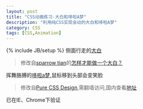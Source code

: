 ```yaml
---
layout: post
title: "CSS动画练习-大白和哆啦A梦"
description: "利用纯CSS实现会动的大白和哆啦A梦"
category: CSS
tags: [CSS,Animation]
---
```

{% include JB/setup %}
侧面行走的[大白](https://jsfiddle.net/rubatong/2oyLc2av/embedded/result/)


<canvas id="buymax" height="0"/>


>修改自[sparrow tian](http://www.zhihu.com/people/sparrow-tian)的[怎样才能做一个大白？](http://zhi.hu/h2wo)

挥舞胳膊的[哆啦a梦](https://jsfiddle.net/rubatong/99j0zc2d/6/embedded/result/),鼠标移到头部会变笑脸


<canvas id="duola" height="0"/>


>修改自[Pure CSS Design](http://purecss3.net/doraemon/doraemon_css3.html),需翻墙访问,国内查看[地址](http://mijiale.me/dora.html)

已在IE、Chrome下验证

<script type="text/javascript" src="http://ajax.microsoft.com/ajax/jquery/jquery-1.4.min.js"></script>
<script src="/assets/javascript/buymax.js"></script>

